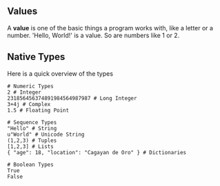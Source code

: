 ## Values

A **value** is one of the basic things a program works with, like a letter or a number. 'Hello, World!' is a value. So are numbers like 1 or 2.

## Native Types

Here is a quick overview of the types

    # Numeric Types
    2 # Integer
    231856456374891984564987987 # Long Integer
    3+4j # Complex
    1.5 # Floating Point

    # Sequence Types
    "Hello" # String
    u"World" # Unicode String
    (1,2,3) # Tuples
    [1,2,3] # Lists
    { "age": 18, "location": "Cagayan de Oro" } # Dictionaries

    # Boolean Types
    True
    False 

